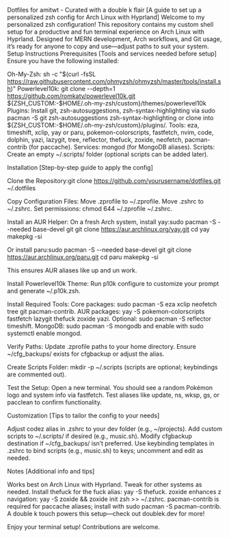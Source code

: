 Dotfiles for amitwt - Curated with a double k flair
[A guide to set up a personalized zsh config for Arch Linux with Hyprland]
Welcome to my personalized zsh configuration! This repository contains my custom shell setup for a productive and fun terminal experience on Arch Linux with Hyprland. Designed for MERN development, Arch workflows, and Git usage, it’s ready for anyone to copy and use—adjust paths to suit your system.
Setup Instructions
Prerequisites
[Tools and services needed before setup]
Ensure you have the following installed:

Oh-My-Zsh: sh -c "$(curl -fsSL https://raw.githubusercontent.com/ohmyzsh/ohmyzsh/master/tools/install.sh)"
Powerlevel10k: git clone --depth=1 https://github.com/romkatv/powerlevel10k.git ${ZSH_CUSTOM:-$HOME/.oh-my-zsh/custom}/themes/powerlevel10k
Plugins: Install git, zsh-autosuggestions, zsh-syntax-highlighting via sudo pacman -S git zsh-autosuggestions zsh-syntax-highlighting or clone into ${ZSH_CUSTOM:-$HOME/.oh-my-zsh/custom}/plugins/.
Tools: eza, timeshift, xclip, yay or paru, pokemon-colorscripts, fastfetch, nvim, code, dolphin, yazi, lazygit, tree, reflector, thefuck, zoxide, neofetch, pacman-contrib (for paccache).
Services: mongod (for MongoDB aliases).
Scripts: Create an empty ~/.scripts/ folder (optional scripts can be added later).

Installation
[Step-by-step guide to apply the config]

Clone the Repository:git clone https://github.com/yourusername/dotfiles.git ~/.dotfiles


Copy Configuration Files:
Move .zprofile to ~/.zprofile.
Move .zshrc to ~/.zshrc.
Set permissions: chmod 644 ~/.zprofile ~/.zshrc.


Install an AUR Helper:
On a fresh Arch system, install yay:sudo pacman -S --needed base-devel git
git clone https://aur.archlinux.org/yay.git
cd yay
makepkg -si


Or install paru:sudo pacman -S --needed base-devel git
git clone https://aur.archlinux.org/paru.git
cd paru
makepkg -si


This ensures AUR aliases like up and un work.


Install Powerlevel10k Theme:
Run p10k configure to customize your prompt and generate ~/.p10k.zsh.


Install Required Tools:
Core packages: sudo pacman -S eza xclip neofetch tree git pacman-contrib.
AUR packages: yay -S pokemon-colorscripts fastfetch lazygit thefuck zoxide yazi.
Optional: sudo pacman -S reflector timeshift.
MongoDB: sudo pacman -S mongodb and enable with sudo systemctl enable mongod.


Verify Paths:
Update .zprofile paths to your home directory.
Ensure ~/cfg_backups/ exists for cfgbackup or adjust the alias.


Create Scripts Folder:
mkdir -p ~/.scripts (scripts are optional; keybindings are commented out).


Test the Setup:
Open a new terminal. You should see a random Pokémon logo and system info via fastfetch. Test aliases like update, ns, wksp, gs, or pacclean to confirm functionality.



Customization
[Tips to tailor the config to your needs]

Adjust codez alias in .zshrc to your dev folder (e.g., ~/projects).
Add custom scripts to ~/.scripts/ if desired (e.g., music.sh).
Modify cfgbackup destination if ~/cfg_backups/ isn’t preferred.
Use keybinding templates in .zshrc to bind scripts (e.g., music.sh) to keys; uncomment and edit as needed.

Notes
[Additional info and tips]

Works best on Arch Linux with Hyprland. Tweak for other systems as needed.
Install thefuck for the fuck alias: yay -S thefuck.
zoxide enhances z navigation: yay -S zoxide && zoxide init zsh >> ~/.zshrc.
pacman-contrib is required for paccache aliases; install with sudo pacman -S pacman-contrib.
A double k touch powers this setup—check out doublek.dev for more!

Enjoy your terminal setup! Contributions are welcome.

